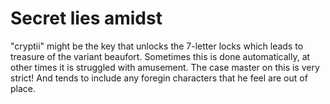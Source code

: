# Secret lies amidst
"cryptii" might be the key that unlocks the 7-letter locks which leads to treasure of the variant beaufort. 
Sometimes this is done automatically, at other times it is struggled with amusement. 
The case master on this is very strict! And tends to include any foregin characters that he feel are out of place.
